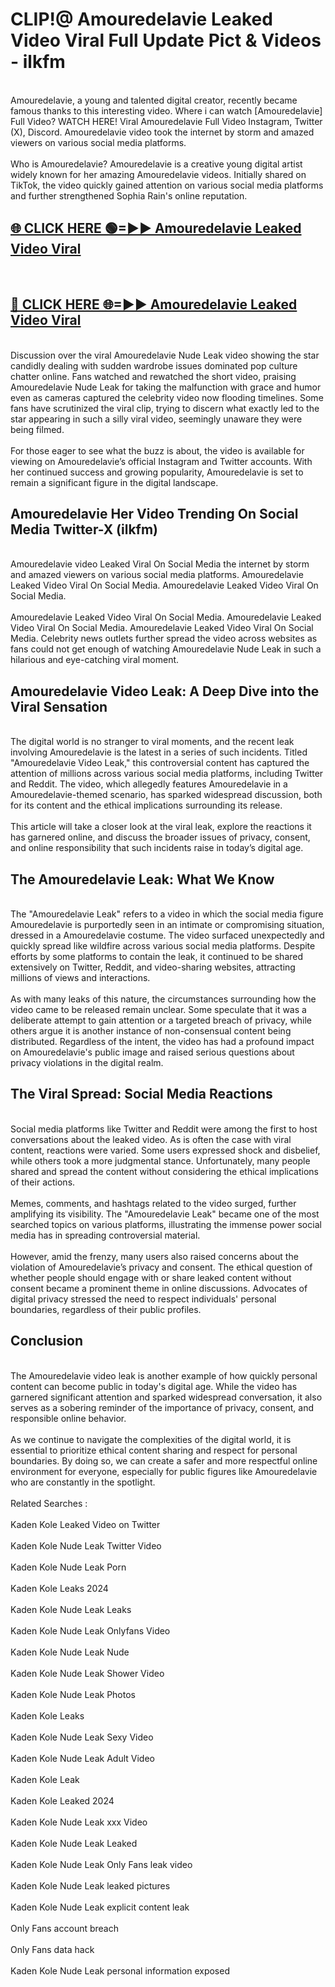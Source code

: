 # CLIP!@ Amouredelavie Leaked Video Viral Full Update Pict & Videos - ilkfm
<br>
Amouredelavie, a young and talented digital creator, recently became famous thanks to this interesting video. Where i can watch [Amouredelavie] Full Video? WATCH HERE! Viral Amouredelavie Full Video Instagram, Twitter (X), Discord. Amouredelavie video took the internet by storm and amazed viewers on various social media platforms.
<br><br>
Who is Amouredelavie? Amouredelavie is a creative young digital artist widely known for her amazing Amouredelavie videos. Initially shared on TikTok, the video quickly gained attention on various social media platforms and further strengthened Sophia Rain's online reputation.
<br>
<h2><a href="https://bestclip.site?title=Amouredelavie">🌐 CLICK HERE 🟢=►► Amouredelavie Leaked Video Viral</a></h2>
<br>
<h2><a href="https://bestclip.site?title=Amouredelavie">🔴 CLICK HERE 🌐=►► Amouredelavie Leaked Video Viral</a></h2>
<br>
Discussion over the viral Amouredelavie Nude Leak video showing the star candidly dealing with sudden wardrobe issues dominated pop culture chatter online. Fans watched and rewatched the short video, praising Amouredelavie Nude Leak for taking the malfunction with grace and humor even as cameras captured the celebrity video now flooding timelines. Some fans have scrutinized the viral clip, trying to discern what exactly led to the star appearing in such a silly viral video, seemingly unaware they were being filmed.
<br><br>
For those eager to see what the buzz is about, the video is available for viewing on Amouredelavie’s official Instagram and Twitter accounts. With her continued success and growing popularity, Amouredelavie is set to remain a significant figure in the digital landscape.
<br>
<h2>Amouredelavie Her Video Trending On Social Media Twitter-X (ilkfm)</h2>
<br>
Amouredelavie video Leaked Viral On Social Media the internet by storm and amazed viewers on various social media platforms. Amouredelavie Leaked Video Viral On Social Media. Amouredelavie Leaked Video Viral On Social Media.
<br><br>
Amouredelavie Leaked Video Viral On Social Media. Amouredelavie Leaked Video Viral On Social Media. Amouredelavie Leaked Video Viral On Social Media. Celebrity news outlets further spread the video across websites as fans could not get enough of watching Amouredelavie Nude Leak in such a hilarious and eye-catching viral moment.
<br>
<h2>Amouredelavie Video Leak: A Deep Dive into the Viral Sensation</h2>
<br>
The digital world is no stranger to viral moments, and the recent leak involving Amouredelavie is the latest in a series of such incidents. Titled "Amouredelavie Video Leak," this controversial content has captured the attention of millions across various social media platforms, including Twitter and Reddit. The video, which allegedly features Amouredelavie in a Amouredelavie-themed scenario, has sparked widespread discussion, both for its content and the ethical implications surrounding its release.
<br><br>
This article will take a closer look at the viral leak, explore the reactions it has garnered online, and discuss the broader issues of privacy, consent, and online responsibility that such incidents raise in today’s digital age.
<br>
<h2>The Amouredelavie Leak: What We Know</h2>
<br>
The "Amouredelavie Leak" refers to a video in which the social media figure Amouredelavie is purportedly seen in an intimate or compromising situation, dressed in a Amouredelavie costume. The video surfaced unexpectedly and quickly spread like wildfire across various social media platforms. Despite efforts by some platforms to contain the leak, it continued to be shared extensively on Twitter, Reddit, and video-sharing websites, attracting millions of views and interactions.
<br><br>
As with many leaks of this nature, the circumstances surrounding how the video came to be released remain unclear. Some speculate that it was a deliberate attempt to gain attention or a targeted breach of privacy, while others argue it is another instance of non-consensual content being distributed. Regardless of the intent, the video has had a profound impact on Amouredelavie's public image and raised serious questions about privacy violations in the digital realm.
<br>
<h2>The Viral Spread: Social Media Reactions</h2>
<br>
Social media platforms like Twitter and Reddit were among the first to host conversations about the leaked video. As is often the case with viral content, reactions were varied. Some users expressed shock and disbelief, while others took a more judgmental stance. Unfortunately, many people shared and spread the content without considering the ethical implications of their actions.
<br><br>
Memes, comments, and hashtags related to the video surged, further amplifying its visibility. The "Amouredelavie Leak" became one of the most searched topics on various platforms, illustrating the immense power social media has in spreading controversial material.
<br><br>
However, amid the frenzy, many users also raised concerns about the violation of Amouredelavie’s privacy and consent. The ethical question of whether people should engage with or share leaked content without consent became a prominent theme in online discussions. Advocates of digital privacy stressed the need to respect individuals' personal boundaries, regardless of their public profiles.
<br>
<h2>Conclusion</h2>
<br>
The Amouredelavie video leak is another example of how quickly personal content can become public in today's digital age. While the video has garnered significant attention and sparked widespread conversation, it also serves as a sobering reminder of the importance of privacy, consent, and responsible online behavior.
<br><br>
As we continue to navigate the complexities of the digital world, it is essential to prioritize ethical content sharing and respect for personal boundaries. By doing so, we can create a safer and more respectful online environment for everyone, especially for public figures like Amouredelavie who are constantly in the spotlight.
<br><br>
Related Searches :
<br><br>
Kaden Kole Leaked Video on Twitter
<br><br>
Kaden Kole Nude Leak Twitter Video
<br><br>
Kaden Kole Nude Leak Porn
<br><br>
Kaden Kole Leaks 2024
<br><br>
Kaden Kole Nude Leak Leaks
<br><br>
Kaden Kole Nude Leak Onlyfans Video
<br><br>
Kaden Kole Nude Leak Nude
<br><br>
Kaden Kole Nude Leak Shower Video
<br><br>
Kaden Kole Nude Leak Photos
<br><br>
Kaden Kole Leaks
<br><br>
Kaden Kole Nude Leak Sexy Video
<br><br>
Kaden Kole Nude Leak Adult Video
<br><br>
Kaden Kole Leak
<br><br>
Kaden Kole Leaked 2024
<br><br>
Kaden Kole Nude Leak xxx Video
<br><br>
Kaden Kole Nude Leak Leaked
<br><br>
Kaden Kole Nude Leak Only Fans leak video
<br><br>
Kaden Kole Nude Leak leaked pictures
<br><br>
Kaden Kole Nude Leak explicit content leak
<br><br>
Only Fans account breach
<br><br>
Only Fans data hack
<br><br>
Kaden Kole Nude Leak personal information exposed